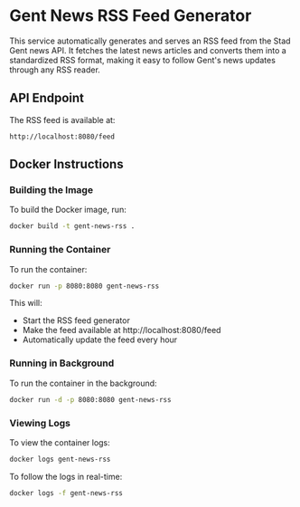 # Gent News RSS Feed Generator

This service automatically generates and serves an RSS feed from the Stad Gent news API. It fetches the latest news articles and converts them into a standardized RSS format, making it easy to follow Gent's news updates through any RSS reader.

## API Endpoint

The RSS feed is available at:
```
http://localhost:8080/feed
```

## Docker Instructions

### Building the Image

To build the Docker image, run:
```bash
docker build -t gent-news-rss .
```

### Running the Container

To run the container:
```bash
docker run -p 8080:8080 gent-news-rss
```

This will:
- Start the RSS feed generator
- Make the feed available at http://localhost:8080/feed
- Automatically update the feed every hour

### Running in Background

To run the container in the background:
```bash
docker run -d -p 8080:8080 gent-news-rss
```

### Viewing Logs

To view the container logs:
```bash
docker logs gent-news-rss
```

To follow the logs in real-time:
```bash
docker logs -f gent-news-rss
```

